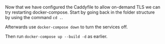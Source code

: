 Now that we have configured the Caddyfile to allow on-demand TLS we can try restarting docker-compose. Start by going back in the folder structure by using the command `cd .`.

Afterwards use `docker-compose down` to turn the services off. 

Then run `docker-compose up --build -d` as earlier. 
